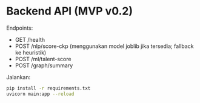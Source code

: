 # Backend API (MVP v0.2)
Endpoints:
- GET /health
- POST /nlp/score-ckp  (menggunakan model joblib jika tersedia; fallback ke heuristik)
- POST /ml/talent-score
- POST /graph/summary

Jalankan:
```bash
pip install -r requirements.txt
uvicorn main:app --reload
```